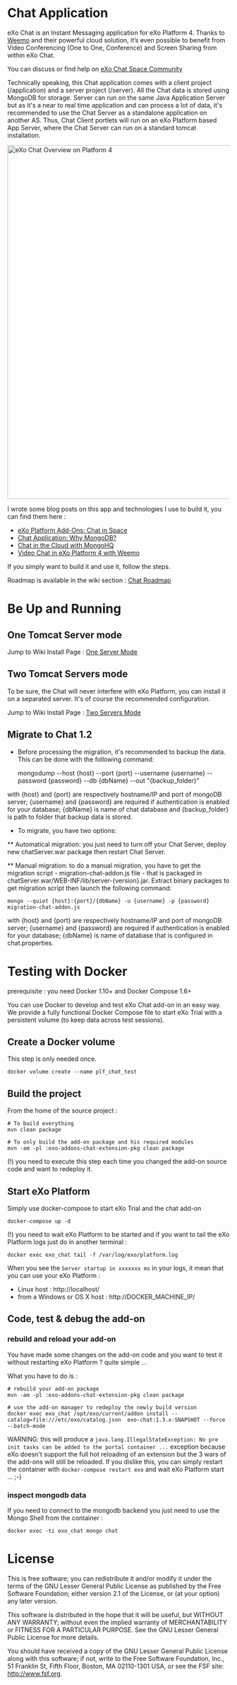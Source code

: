 Chat Application
============

eXo Chat is an Instant Messaging application for eXo Platform 4.
Thanks to [Weemo](http://www.weemo.com) and their powerful cloud solution, it’s even possible to benefit from Video Conferencing (One to One, Conference) and Screen Sharing from within eXo Chat.

You can discuss or find help on [eXo Chat Space Community](http://community.exoplatform.com/portal/g/:spaces:chat_application/chat_application)

Technically speaking, this Chat application comes with a client project (/application) and a server project (/server). All the Chat data is stored using MongoDB for storage.
Server can run on the same Java Application Server but as it's a near to real time application and can process a lot of data, it's recommended to use the Chat Server as a standalone application on another AS.
Thus, Chat Client portlets will run on an eXo Platform based App Server, where the Chat Server can run on a standard tomcat installation.

<img src="https://raw.github.com/benjp/chat/master/data/screenshots/chat-platform4-retina.png" alt="eXo Chat Overview on Platform 4" width="800">

I wrote some blog posts on this app and technologies I use to build it, you can find them here :
- [eXo Platform Add-Ons: Chat in Space](http://blog.exoplatform.com/2012/12/11/exo-platform-add-ons-chat-in-space)
- [Chat Application: Why MongoDB?](http://blog.exoplatform.com/2012/12/18/chat-application-why-mongodb)
- [Chat in the Cloud with MongoHQ](http://blog.exoplatform.com/2012/12/20/chat-in-the-cloud-with-mongohq)
- [Video Chat in eXo Platform 4 with Weemo](http://blog.exoplatform.com/2013/05/22/video-chat-in-exo-platform-4-with-weemo)

If you simply want to build it and use it, follow the steps.

Roadmap is available in the wiki section : [Chat Roadmap](https://github.com/exo-addons/chat-application/wiki/Roadmap)

Be Up and Running
===============

One Tomcat Server mode
----------------------

Jump to Wiki Install Page : [One Server Mode](https://github.com/exo-addons/chat-application/wiki/One-Server-Mode)

Two Tomcat Servers mode
-----------------------

To be sure, the Chat will never interfere with eXo Platform, you can install it on a separated server. It's of course the recommended configuration.

Jump to Wiki Install Page : [Two Servers Mode](https://github.com/exo-addons/chat-application/wiki/Two-Servers-Mode)

Migrate to Chat 1.2
-------------------
* Before processing the migration, it's recommended to backup the data. This can be done with the following command:

	mongodump --host {host} --port {port} --username {username} --password {password} --db {dbName} --out "{backup_folder}"

with {host} and {port} are respectively hostname/IP and port of mongoDB server; {username} and {password} are required if authentication is enabled for your database; {dbName} is name of chat database and {backup_folder} is path to folder that backup data is stored.

* To migrate, you have two options:

** Automatical migration: you just need to turn off your Chat Server, deploy new chatServer.war package then restart Chat Server.

** Manual migration: to do a manual migration, you have to get the migration script - migration-chat-addon.js file - that is packaged in chatServer.war/WEB-INF/lib/server-{version}.jar. Extract binary packages to get migration script then launch the following command:

	mongo --quiet {host}:{port}/{dbName} -u {username} -p {password} migration-chat-addon.js

with {host} and {port} are respectively hostname/IP and port of mongoDB server; {username} and {password} are required if authentication is enabled for your database; {dbName} is name of database that is configured in chat.properties.

Testing with Docker
===============

prerequisite : you need Docker 1.10+ and Docker Compose 1.6+

You can use Docker to develop and test eXo Chat add-on in an easy way.
We provide a fully functional Docker Compose file to start eXo Trial with a persistent volume (to keep data across test sessions).

Create a Docker volume
-------------------
This step is only needed once.

    docker volume create --name plf_chat_test

Build the project
-------------------
From the home of the source project :

    # To build everything
    mvn clean package

    # To only build the add-on package and his required modules
    mvn -am -pl :exo-addons-chat-extension-pkg clean package

(!) you need to execute this step each time you changed the add-on source code and want to redeploy it.

Start eXo Platform
-------------------

Simply use docker-compose to start eXo Trial and the chat add-on

    docker-compose up -d

(!) you need to wait eXo Platform to be started and if you want to tail the eXo Platform logs just do in another terminal :

    docker exec exo_chat tail -f /var/log/exo/platform.log

When you see the `Server startup in xxxxxxx ms` in your logs, it mean that you can use your eXo Platform :

* Linux host : http://localhost/
* from a Windows or OS X host : http://DOCKER_MACHINE_IP/

Code, test & debug the add-on
-------------------

### rebuild and reload your add-on

You have made some changes on the add-on code and you want to test it without restarting eXo Platform ? quite simple ...

What you have to do is :

    # rebuild your add-on package
    mvn -am -pl :exo-addons-chat-extension-pkg clean package

    # use the add-on manager to redeploy the newly build version
    docker exec exo_chat /opt/exo/current/addon install --catalog=file:///etc/exo/catalog.json  exo-chat:1.3.x-SNAPSHOT --force --batch-mode

WARNING: this will produce a `java.lang.IllegalStateException: No pre init tasks can be added to the portal container ...` exception because eXo doesn't support the full hot reloading of an extension but the 3 wars of the add-ons will still be reloaded.
If you dislike this, you can simply restart the container with `docker-compose restart exo` and wait eXo Platform start ... ;-)

### inspect mongodb data

If you need to connect to the mongodb backend you just need to use the Mongo Shell from the container :

    docker exec -ti exo_chat mongo chat

License
===============

This is free software; you can redistribute it and/or modify it
under the terms of the GNU Lesser General Public License as
published by the Free Software Foundation; either version 2.1 of
the License, or (at your option) any later version.

This software is distributed in the hope that it will be useful,
but WITHOUT ANY WARRANTY; without even the implied warranty of
MERCHANTABILITY or FITNESS FOR A PARTICULAR PURPOSE. See the GNU
Lesser General Public License for more details.

You should have received a copy of the GNU Lesser General Public
License along with this software; if not, write to the Free
Software Foundation, Inc., 51 Franklin St, Fifth Floor, Boston, MA
02110-1301 USA, or see the FSF site: http://www.fsf.org.


